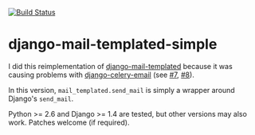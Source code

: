 [![Build Status](https://travis-ci.org/jonashaag/django-mail-templated-simple.svg?branch=master)](https://travis-ci.org/jonashaag/django-mail-templated-simple)

django-mail-templated-simple
============================

I did this reimplementation of [django-mail-templated](https://github.com/artemrizhov/django-mail-templated) because it was causing problems with
[django-celery-email](https://github.com/pmclanahan/django-celery-email) (see [#7](https://github.com/artemrizhov/django-mail-templated/issues/7), [#8](https://github.com/artemrizhov/django-mail-templated/issues/8)).

In this version, `mail_templated.send_mail` is simply a wrapper around Django's `send_mail`.

Python >= 2.6 and Django >= 1.4 are tested, but other versions may also work. Patches welcome (if required).
